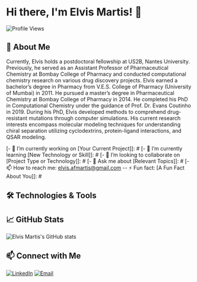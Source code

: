 
# Hi there, I'm Elvis Martis! 👋

![Profile Views](https://github.com/elvismartis&color=blue)


## 🚀 About Me

Currently, Elvis holds a postdoctoral fellowship at US2B, Nantes University. Previously, he served as an Assistant Professor of Pharmaceutical Chemistry at Bombay College of Pharmacy and conducted computational chemistry research on various drug discovery projects.
          Elvis earned a bachelor’s degree in Pharmacy from V.E.S. College of Pharmacy (University of Mumbai) in 2011. He pursued a master’s degree in Pharmaceutical Chemistry at Bombay College of Pharmacy in 2014. He completed his PhD in Computational Chemistry under the guidance of Prof. Dr. Evans Coutinho in 2019.
            During his PhD, Elvis developed methods to comprehend drug-resistant mutations through computer simulations. His current research interests encompass molecular modeling techniques for understanding chiral separation utilizing cyclodextrins, protein-ligand interactions, and QSAR modeling.

[- 🔭 I’m currently working on [Your Current Project]]: #
[- 🌱 I’m currently learning [New Technology or Skill]]: #
[- 👯 I’m looking to collaborate on [Project Type or Technology]]: #
[- 💬 Ask me about [Relevant Topics]]: #
[- 📫 How to reach me: elvis.afmartis@gmail.com
-- ⚡ Fun fact: [A Fun Fact About You]]: #

## 🛠️ Technologies & Tools



## 📈 GitHub Stats

![Elvis Martis's GitHub stats](https://github-readme-stats.vercel.app/api?username=elvismartis&show_icons=true&theme=radical)

## 📫 Connect with Me

[![LinkedIn](https://img.shields.io/badge/-LinkedIn-blue?style=flat-square&logo=Linkedin&logoColor=white&link=https://www.linkedin.com/in/elvisadrianmartis/)](https://www.linkedin.com/in/elvisadrianmartis/)
[![Email](https://img.shields.io/badge/-Email-black?style=flat-square&logo=Gmail&logoColor=white&link=mailto:elvis.afmartis@gmail.com)](mailto:elvis.afmartis@gmail.com)

